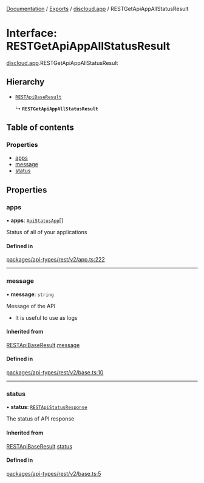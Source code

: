 [Documentation](../README.md) / [Exports](../modules.md) / [discloud.app](../modules/discloud_app.md) / RESTGetApiAppAllStatusResult

# Interface: RESTGetApiAppAllStatusResult

[discloud.app](../modules/discloud_app.md).RESTGetApiAppAllStatusResult

## Hierarchy

- [`RESTApiBaseResult`](discloud_app.RESTApiBaseResult.md)

  ↳ **`RESTGetApiAppAllStatusResult`**

## Table of contents

### Properties

- [apps](discloud_app.RESTGetApiAppAllStatusResult.md#apps)
- [message](discloud_app.RESTGetApiAppAllStatusResult.md#message)
- [status](discloud_app.RESTGetApiAppAllStatusResult.md#status)

## Properties

### apps

• **apps**: [`ApiStatusApp`](discloud_app.ApiStatusApp.md)[]

Status of all of your applications

#### Defined in

[packages/api-types/rest/v2/app.ts:222](https://github.com/discloud/discloud.app/blob/99d4db4/packages/api-types/rest/v2/app.ts#L222)

___

### message

• **message**: `string`

Message of the API
- It is useful to use as logs

#### Inherited from

[RESTApiBaseResult](discloud_app.RESTApiBaseResult.md).[message](discloud_app.RESTApiBaseResult.md#message)

#### Defined in

[packages/api-types/rest/v2/base.ts:10](https://github.com/discloud/discloud.app/blob/99d4db4/packages/api-types/rest/v2/base.ts#L10)

___

### status

• **status**: [`RESTApiStatusResponse`](../modules/discloud_app.md#restapistatusresponse)

The status of API response

#### Inherited from

[RESTApiBaseResult](discloud_app.RESTApiBaseResult.md).[status](discloud_app.RESTApiBaseResult.md#status)

#### Defined in

[packages/api-types/rest/v2/base.ts:5](https://github.com/discloud/discloud.app/blob/99d4db4/packages/api-types/rest/v2/base.ts#L5)
